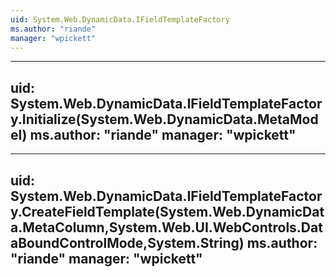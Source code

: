 ```yaml
---
uid: System.Web.DynamicData.IFieldTemplateFactory
ms.author: "riande"
manager: "wpickett"
---
```


---
uid: System.Web.DynamicData.IFieldTemplateFactory.Initialize(System.Web.DynamicData.MetaModel)
ms.author: "riande"
manager: "wpickett"
---

---
uid: System.Web.DynamicData.IFieldTemplateFactory.CreateFieldTemplate(System.Web.DynamicData.MetaColumn,System.Web.UI.WebControls.DataBoundControlMode,System.String)
ms.author: "riande"
manager: "wpickett"
---

